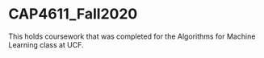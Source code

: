 # CAP4611_Fall2020

This holds coursework that was completed for the Algorithms for Machine Learning class at UCF.
